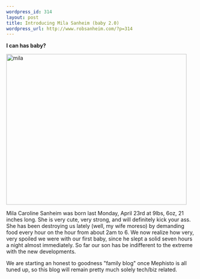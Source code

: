 ```yaml
--- 
wordpress_id: 314
layout: post
title: Introducing Mila Sanheim (baby 2.0)
wordpress_url: http://www.robsanheim.com/?p=314
---
```

<strong>I can has baby?</strong>

<a href="http://www.flickr.com/photos/robsanheim/471794395/" title="Photo Sharing"><img src="http://farm1.static.flickr.com/187/471794395_49bcc586d1.jpg" width="480" height="401" alt="mila" /></a>

Mila Caroline Sanheim was born last Monday, April 23rd at 9lbs, 6oz, 21 inches long.  She is very cute, very strong, and will definitely kick your ass.  She has been destroying us lately (well, my wife moreso) by demanding food every hour on the hour from about 2am to 6.  We now realize how very, very spoiled we were with our first baby, since he slept a solid seven hours a night almost immediately.  So far our son has be indifferent to the extreme with the new developments.

We are starting an honest to goodness "family blog" once Mephisto is all tuned up, so this blog will remain pretty much solely tech/biz related.
